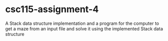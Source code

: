 # csc115-assignment-4
A Stack data structure implementation and a program for the computer to get a maze from an input file and solve it using the implemented Stack data structure
